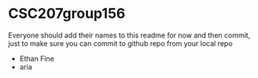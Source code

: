 # CSC207group156
Everyone should add their names to this readme for now and then commit,
just to make sure you can commit to github repo from your local repo

- Ethan Fine
- aria
